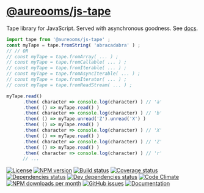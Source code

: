 [@aureooms/js-tape](https://aureooms.github.io/js-tape)
==

Tape library for JavaScript. Served with asynchronous goodness.
See [docs](https://aureooms.github.io/js-tape/index.html).

```js
import tape from '@aureooms/js-tape' ;
const myTape = tape.fromString( 'abracadabra' ) ;
// // OR
// const myTape = tape.fromArray( ... ) ;
// const myTape = tape.fromCallable( ... ) ;
// const myTape = tape.fromIterable( ... ) ;
// const myTape = tape.fromAsyncIterable( ... ) ;
// const myTape = tape.fromIterator( ... ) ;
// const myTape = tape.fromReadStream( ... ) ;

myTape.read()
      .then( character => console.log(character) ) // 'a'
      .then( () => myTape.read() )
      .then( character => console.log(character) ) // 'b'
      .then( () => myTape.unread('Z').unread('X') )
      .then( () => myTape.read() )
      .then( character => console.log(character) ) // 'X'
      .then( () => myTape.read() )
      .then( character => console.log(character) ) // 'Z'
      .then( () => myTape.read() )
      .then( character => console.log(character) ) // 'r'
      // ...
```

[![License](https://img.shields.io/github/license/aureooms/js-tape.svg?style=flat)](https://raw.githubusercontent.com/aureooms/js-tape/master/LICENSE)
[![NPM version](https://img.shields.io/npm/v/@aureooms/js-tape.svg?style=flat)](https://www.npmjs.org/package/@aureooms/js-tape)
[![Build status](https://img.shields.io/travis/aureooms/js-tape.svg?style=flat)](https://travis-ci.org/aureooms/js-tape)
[![Coverage status](https://img.shields.io/coveralls/aureooms/js-tape.svg?style=flat)](https://coveralls.io/r/aureooms/js-tape)
[![Dependencies status](https://img.shields.io/david/aureooms/js-tape.svg?style=flat)](https://david-dm.org/aureooms/js-tape)
[![Dev dependencies status](https://img.shields.io/david/dev/aureooms/js-tape.svg?style=flat)](https://david-dm.org/aureooms/js-tape?type=dev)
[![Code Climate](https://img.shields.io/codeclimate/github/aureooms/js-tape.svg?style=flat)](https://codeclimate.com/github/aureooms/js-tape)
[![NPM downloads per month](https://img.shields.io/npm/dm/@aureooms/js-tape.svg?style=flat)](https://www.npmjs.org/package/@aureooms/js-tape)
[![GitHub issues](https://img.shields.io/github/issues/aureooms/js-tape.svg?style=flat)](https://github.com/aureooms/js-tape/issues)
[![Documentation](https://aureooms.github.io/js-tape/badge.svg)](https://aureooms.github.io/js-tape/source.html)
